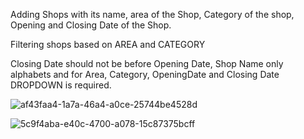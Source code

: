Adding Shops with its name, area of the Shop, Category of the shop, Opening and Closing Date of the Shop.

Filtering shops based on AREA and CATEGORY

Closing Date should not be before Opening Date, Shop Name only alphabets and for Area, Category, OpeningDate and Closing Date DROPDOWN is required.

![af43faa4-1a7a-46a4-a0ce-25744be4528d](https://user-images.githubusercontent.com/86558899/211046777-91ed11d0-ada8-43f2-9921-ebd2f7c44377.jpg)

![5c9f4aba-e40c-4700-a078-15c87375bcff](https://user-images.githubusercontent.com/86558899/211046794-91d72e2a-2056-4904-a2e7-528debbf6b55.jpg)

